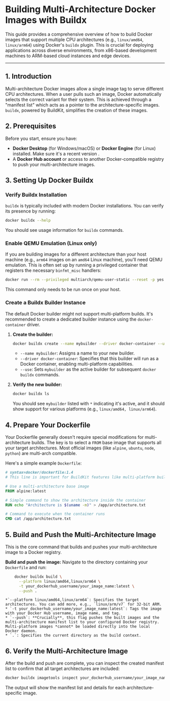# Building Multi-Architecture Docker Images with Buildx

This guide provides a comprehensive overview of how to build Docker images that support multiple CPU architectures (e.g., `linux/amd64`, `linux/arm64`) using Docker's `buildx` plugin. This is crucial for deploying applications across diverse environments, from x86-based development machines to ARM-based cloud instances and edge devices.

---

## 1. Introduction

Multi-architecture Docker images allow a single image tag to serve different CPU architectures. When a user pulls such an image, Docker automatically selects the correct variant for their system. This is achieved through a "manifest list" which acts as a pointer to the architecture-specific images. `buildx`, powered by BuildKit, simplifies the creation of these images.

## 2. Prerequisites

Before you start, ensure you have:

* **Docker Desktop** (for Windows/macOS) or **Docker Engine** (for Linux) installed. Make sure it's a recent version .
* A **Docker Hub account** or access to another Docker-compatible registry to push your multi-architecture images.

## 3. Setting Up Docker Buildx

### Verify Buildx Installation

`buildx` is typically included with modern Docker installations. You can verify its presence by running:

```bash
docker buildx --help
```

You should see usage information for `buildx` commands.

### Enable QEMU Emulation (Linux only)

If you are building images for a different architecture than your host machine (e.g., `arm64` images on an `amd64` Linux machine), you'll need QEMU emulation. This is often set up by running a privileged container that registers the necessary `binfmt_misc` handlers:

```bash
docker run --rm --privileged multiarch/qemu-user-static --reset -p yes
```
This command only needs to be run once on your host.

### Create a Buildx Builder Instance

The default Docker builder might not support multi-platform builds. It's recommended to create a dedicated builder instance using the `docker-container` driver.

1.  **Create the builder:**
    ```bash
    docker buildx create --name mybuilder --driver docker-container --use
    ```
    * `--name mybuilder`: Assigns a name to your new builder.
    * `--driver docker-container`: Specifies that this builder will run as a Docker container, enabling multi-platform capabilities.
    * `--use`: Sets `mybuilder` as the active builder for subsequent `docker buildx` commands.

2.  **Verify the new builder:**
    ```bash
    docker buildx ls
    ```
    You should see `mybuilder` listed with `*` indicating it's active, and it should show support for various platforms (e.g., `linux/amd64, linux/arm64`).

## 4. Prepare Your Dockerfile

Your Dockerfile generally doesn't require special modifications for multi-architecture builds. The key is to select a `FROM` base image that supports all your target architectures. Most official images (like `alpine`, `ubuntu`, `node`, `python`) are multi-arch compatible.

Here's a simple example `Dockerfile`:

```dockerfile
# syntax=docker/dockerfile:1.4
# This line is important for BuildKit features like multi-platform builds.

# Use a multi-architecture base image
FROM alpine:latest

# Simple command to show the architecture inside the container
RUN echo "Architecture is $(uname -m)" > /app/architecture.txt

# Command to execute when the container runs
CMD cat /app/architecture.txt
```

## 5. Build and Push the Multi-Architecture Image

This is the core command that builds and pushes your multi-architecture image to a Docker registry.

**Build and push the image:**
    Navigate to the directory containing your `Dockerfile` and run:

```bash
    docker buildx build \
      --platform linux/amd64,linux/arm64 \
      -t your_dockerhub_username/your_image_name:latest \
      --push .
```
    *`--platform linux/amd64,linux/arm64`: Specifies the target architectures. You can add more, e.g., `linux/arm/v7` for 32-bit ARM.
    * `-t your_dockerhub_username/your_image_name:latest`: Tags the image with your Docker Hub username, image name, and tag.
    * `--push`: **Crucially**, this flag pushes the built images and the multi-architecture manifest list to your configured Docker registry. Multi-platform images *cannot* be loaded directly into the local Docker daemon.
    * `.`: Specifies the current directory as the build context.

   
## 6. Verify the Multi-Architecture Image

After the build and push are complete, you can inspect the created manifest list to confirm that all target architectures are included:

```bash
docker buildx imagetools inspect your_dockerhub_username/your_image_name:latest
```

The output will show the manifest list and details for each architecture-specific image.


